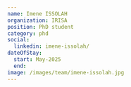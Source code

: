 ```yaml
---
name: Imene ISSOLAH
organization: IRISA
position: PhD student
category: phd
social:
  linkedin: imene-issolah/
dateOfStay: 
  start: May-2025
  end:
image: /images/team/imene-issolah.jpg
---
```


